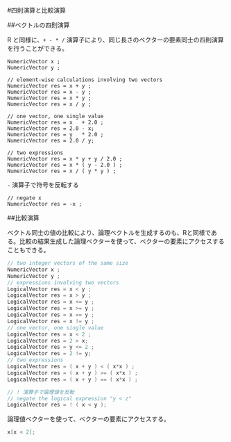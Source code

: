 #四則演算と比較演算


##ベクトルの四則演算

R と同様に、`+ - * /` 演算子により、同じ長さのベクターの要素同士の四則演算を行うことができる。

```
NumericVector x ;
NumericVector y ;

// element-wise calculations involving two vectors
NumericVector res = x + y ;
NumericVector res = x - y ;
NumericVector res = x * y ;
NumericVector res = x / y ;

// one vector, one single value
NumericVector res = x   + 2.0 ;
NumericVector res = 2.0 - x;
NumericVector res = y   * 2.0 ;
NumericVector res = 2.0 / y;

// two expressions
NumericVector res = x * y + y / 2.0 ;
NumericVector res = x * ( y - 2.0 ) ;
NumericVector res = x / ( y * y ) ;
```

`-` 演算子で符号を反転する

```
// negate x
NumericVector res = -x ;
```


##比較演算

ベクトル同士の値の比較により、論理ベクトルを生成するのも、Rと同様である。比較の結果生成した論理ベクターを使って、ベクターの要素にアクセスすることもできる。

```cpp
// two integer vectors of the same size
NumericVector x ;
NumericVector y ;
// expressions involving two vectors
LogicalVector res = x < y ;
LogicalVector res = x > y ;
LogicalVector res = x <= y ;
LogicalVector res = x >= y ;
LogicalVector res = x == y ;
LogicalVector res = x != y ;
// one vector, one single value
LogicalVector res = x < 2 ;
LogicalVector res = 2 > x;
LogicalVector res = y <= 2 ;
LogicalVector res = 2 != y;
// two expressions
LogicalVector res = ( x + y ) < ( x*x ) ;
LogicalVector res = ( x + y ) >= ( x*x ) ;
LogicalVector res = ( x + y ) == ( x*x ) ;

// ! 演算子で論理値を反転
// negate the logical expression "y < z"
LogicalVector res = ! ( x < y );
```


論理値ベクターを使って、ベクターの要素にアクセスする。

```cpp
x[x < 2];
```